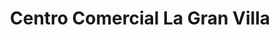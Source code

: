 ---
title: "Centro Comercial La Gran Villa"
url: /villa-maria-del-triunfo/centro-comercial-la-gran-villa/
shop: Einkaufszentrum
---